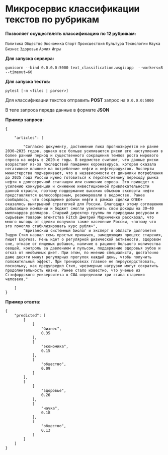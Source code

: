 # Микросервис классификации текстов по рубрикам

**Позволяет осуществлять классификацию по 12 рубрикам:**

`Политика`
`Общество`
`Экономика`
`Спорт`
`Происшествия`
`Культура`
`Технологии`
`Наука`
`Бизнес`
`Здоровье`
`Армия`
`Игры`

**Для запуска сервера:**

`gunicorn --bind 0.0.0.0:5000 text_classification.wsgi:app  --workers=8 --timeout=60`

**Для запуска тестов:**

`pytest [-m <files | parser>]`

Для классификации текстов отправить **POST** запрос на `0.0.0.0:5000`

В теле запроса переда данные в формате **JSON**

**Пример запроса:**

    {

        "articles": [
    
            "Согласно документу, достижение пика прогнозируется не ранее 2030−2035 годов, однако все больше усиливаются риски его наступления в более ранний период и существенного сокращения темпов роста мирового спроса на нефть в 2020-е годы. В ведомстве считают, что данные риски возрастают из-за последствий пандемии коронавируса, которая оказала негативное влияние на потребление нефти и нефтепродуктов. Эксперты министерства подчеркивают, что в независимости от динамики потребления до 2035 года России нужно готовиться к перспективному переходу рынка нефти к долгосрочной стагнации или снижению спроса. Это приведет к усилению конкуренции и снижению инвестиционной привлекательности данной отрасли, поэтому поддержание высоких объемов экспорта нефти представляется целесообразным, резюмировали в ведомстве. Ранее сообщалось, что сокращение добычи нефти в рамках сделки ОПЕК+ оказалось выигрышной стратегией для России. Благодаря этому соглашению добывающие компании и бюджет смогли увеличить свои доходы на 30−40 миллиардов долларов. Старший директор группы по природным ресурсам и сырьевым товарам агентства Fitch Дмитрий Маринченко рассказал, что много выгоды от сделки получило также население России, «потому что это помогло стабилизировать курс рубля»",
            "Британский системный биолог и эксперт в области долголетия Эндрю Стил назвал семь простых привычек, замедляющих процесс старения, пишет Express. Речь идет о регулярной физической активности, здоровом сне, отказе от пищевых добавок, наличие в рационе большого количества овощей, контроль за давлением и пульсом, поддержание здоровья зубов и отказ от необычных диет. При этом, по мнению специалиста, достаточно даже десяти минут регулярных прогулок каждый день, чтобы получить положительный эффект. При тренировках главное не переусердствовать, поскольку, как предупредил Стил, чрезмерные нагрузки могут сократить продолжительность жизни. Ранее стало известно, что ученые из Стэнфордского университета в США определили три этапа старения человека."
    
        ]
    }

**Пример ответа:**

    {
        "predicted": [
            [
                [
                    "бизнес",
                    0.35
                ],
                [
                    "экономика",
                    0.15
                ],
                [
                    "общество",
                    0.09
                ]
            ],
            [
                [
                    "здоровье",
                    0.26
                ],
                [
                    "наука",
                    0.18
                ],
                [
                    "общество",
                    0.13
                ]
            ]
        ]
    }
